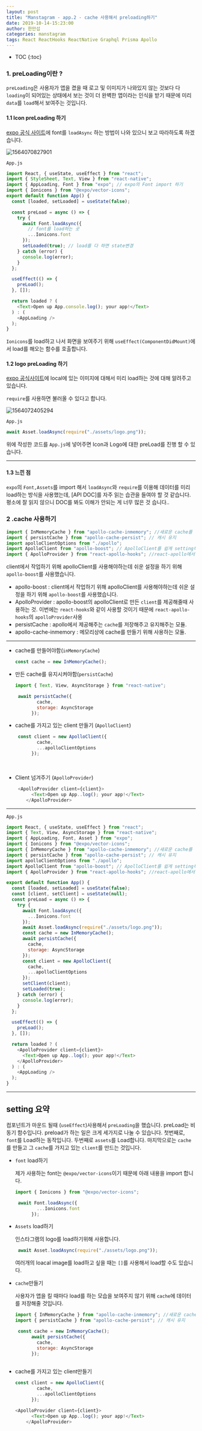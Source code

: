 ```yaml
---
layout: post
title: "Manstagram - app.2 - cache 사용해서 preloading하기"
date: 2019-10-14-15:23:00
author: 한만섭
categories: manstagram
tags: React ReactHooks ReactNative Graphql Prisma Apollo
---
```




* TOC
{:toc}


### 1. preLoading이란 ?

`preLoading`은 사용자가 앱을 켰을 때 로고 및 이미지가 나와있지 않는 것보다 다 `loading`이 되어있는 상태에서 보는 것이 더 완벽한 앱이라는 인식을 받기 때문에 미리 `data`를 `load`해서 보여주는 것입니다.

#### 1.1 Icon preLoading 하기

[expo 공식 사이트](https://docs.expo.io/versions/latest/guides/using-custom-fonts/)에 font를 `loadAsync` 하는 방법이 나와 있으니 보고 따라하도록 하겠습니다.

![1564070827901](../../../../assets/image/1564070827901.png)

`App.js`

```js
import React, { useState, useEffect } from "react";
import { StyleSheet, Text, View } from "react-native";
import { AppLoading, Font } from "expo"; // expo의 Font import 하기
import { Ionicons } from "@expo/vector-icons";
export default function App() {
  const [loaded, setLoaded] = useState(false);

  const preLoad = async () => {
    try {
      await Font.loadAsync({
        // font를 load하는 곳
        ...Ionicons.font
      });
      setLoaded(true); // load를 다 하면 state변경
    } catch (error) {
      console.log(error);
    }
  };

  useEffect(() => {
    preLoad();
  }, []);

  return loaded ? (
    <Text>Open up App.console.log(); your app!</Text>
  ) : (
    <AppLoading />
  );
}
```

`Ionicons`를 load하고 나서 화면을 보여주기 위해 `useEffect(ComponentDidMount)`에서 load를 해오는 함수를 호출합니다.

<script async src="https://pagead2.googlesyndication.com/pagead/js/adsbygoogle.js"></script>
<ins class="adsbygoogle"
     style="display:block; text-align:center;"
     data-ad-layout="in-article"
     data-ad-format="fluid"
     data-ad-client="ca-pub-4877378276818686"
     data-ad-slot="4307878116"></ins>
<script>
     (adsbygoogle = window.adsbygoogle || []).push({});
</script>

#### 1.2 logo preLoading 하기

[expo 공식사이트](https://docs.expo.io/versions/v33.0.0/guides/assets/)에 local에 있는 이미지에 대해서 미리 load하는 것에 대해 알려주고 있습니다.

`require`를 사용하면 불러올 수 있다고 합니다.

![1564072405294](../../../../assets/image/1564072405294.png)

`App.js`

```js
await Asset.loadAsync(require("./assets/logo.png"));
```

위에 작성한 코드를 `App.js`에 넣어주면 Icon과 Logo에 대한 preLoad를 진행 할 수 있습니다.

------

#### 1.3 느낀 점 

`expo`의 `Font,Assets`를 import 해서 `loadAsync`와 `require`를 이용해 데이터를 미리 load하는 방식을 사용했는데, [API DOC]를 자주 읽는 습관을 들여야 할 것 같습니다. 평소에 잘 읽지 않으니 DOC를 봐도 이해가 안되는 게 너무 많은 것 습니다..



### 2 .cache 사용하기 

```js
import { InMemoryCache } from "apollo-cache-inmemory"; //새로운 cache를 만들기 위함.
import { persistCache } from "apollo-cache-persist"; // 캐시 유지 
import apolloClientOptions from "./apollo";
import ApolloClient from "apollo-boost"; // ApolloClient를 쉽게 setting하기 위함
import { ApolloProvider } from "react-apollo-hooks"; //react-apollo에서 react-hooks를 사용하기 위함. 

```

client에서 작업하기 위해 apolloClient를 사용해야하는데 쉬운 설정을 하기 위해 `apollo-boost`를 사용했습니다. 

- apollo-boost :  client에서 작업하기 위해 apolloClient를 사용해야하는데 쉬운 설정을 하기 위해 `apollo-boost`를 사용했습니다.  
- ApolloProvider : apollo-boost의 apolloClient로 만든 `client`를 제공해줄때 사용하는 것. 이번에는 `react-hooks`와 같이 사용할 것이기 때문에 `react-apollo-hooks`의 `apolloProvider`사용   
- persistCache : apollo에서 제공해주는 `cache`를 저장해주고 유지해주는 모듈. 
- apollo-cache-inmemory : 메모리상에 cache를 만들기 위해 사용하는 모듈. 



------

<script async src="https://pagead2.googlesyndication.com/pagead/js/adsbygoogle.js"></script>
<ins class="adsbygoogle"
     style="display:block; text-align:center;"
     data-ad-layout="in-article"
     data-ad-format="fluid"
     data-ad-client="ca-pub-4877378276818686"
     data-ad-slot="4307878116"></ins>
<script>
     (adsbygoogle = window.adsbygoogle || []).push({});
</script>

- cache를 만들어야함(`inMemoryCache`) 

  ```js
  const cache = new InMemoryCache();
  ```

  

- 만든 cache를 유지시켜야함(`persistCache`) 

  ```js
  import { Text, View, AsyncStorage } from "react-native";
  ```

  

  ```js
   await persistCache({
          cache,
          storage: AsyncStorage
        });
  ```

  

- cache를 가지고 있는 client 만들기 (`ApolloClient`)

  ```js
   const client = new ApolloClient({
          cache,
          ...apolloClientOptions
        });
  ```

​	

- Client 넘겨주기 (`ApolloProvider`)

  ```js
   <ApolloProvider client={client}>
        <Text>Open up App..log(); your app!</Text>
      </ApolloProvider>
  ```



------

<script async src="https://pagead2.googlesyndication.com/pagead/js/adsbygoogle.js"></script>
<ins class="adsbygoogle"
     style="display:block; text-align:center;"
     data-ad-layout="in-article"
     data-ad-format="fluid"
     data-ad-client="ca-pub-4877378276818686"
     data-ad-slot="4307878116"></ins>
<script>
     (adsbygoogle = window.adsbygoogle || []).push({});
</script>

`App.js`

```js
import React, { useState, useEffect } from "react";
import { Text, View, AsyncStorage } from "react-native";
import { AppLoading, Font, Asset } from "expo";
import { Ionicons } from "@expo/vector-icons";
import { InMemoryCache } from "apollo-cache-inmemory"; //새로운 cache를 만들기 위함.
import { persistCache } from "apollo-cache-persist"; // 캐시 유지
import apolloClientOptions from "./apollo";
import ApolloClient from "apollo-boost"; // ApolloClient를 쉽게 setting하기 위함
import { ApolloProvider } from "react-apollo-hooks"; //react-apollo에서 react-hooks를 사용하기 위함.

export default function App() {
  const [loaded, setLoaded] = useState(false);
  const [client, setClient] = useState(null);
  const preLoad = async () => {
    try {
      await Font.loadAsync({
        ...Ionicons.font
      });
      await Asset.loadAsync(require("./assets/logo.png"));
      const cache = new InMemoryCache();
      await persistCache({
        cache,
        storage: AsyncStorage
      });
      const client = new ApolloClient({
        cache,
        ...apolloClientOptions
      });
      setClient(client);
      setLoaded(true);
    } catch (error) {
      console.log(error);
    }
  };

  useEffect(() => {
    preLoad();
  }, []);

  return loaded ? (
    <ApolloProvider client={client}>
      <Text>Open up App..log(); your app!</Text>
    </ApolloProvider>
  ) : (
    <AppLoading />
  );
}

```



------



## setting 요약



컴포넌트가 마운드 될때 (`useEffect`)사용해서 `preLoading`을 했습니다.  preLoad는 비동기 함수입니다. preload가 하는 일은 크게 세가지로 나눌 수 있습니다. 첫번째로, `font`를 Load하는 동작입니다. 두번째로 `assets`를 Load합니다.  마지막으로는 `cache`를 만들고 그 `cache`를 가지고 있는 `client`를 만드는 것입니다.  



- `font` load하기 

  제가 사용하는 font는 `@expo/vector-icons`이기 때문에 아래 내용을 import 합니다.  

  ```js
  import { Ionicons } from "@expo/vector-icons";
  ```

  ```js
   await Font.loadAsync({
          ...Ionicons.font
        });
  ```

- `Assets` load하기 

  인스타그램의 logo를 load하기위해 사용합니다.  

  ```js
   await Asset.loadAsync(require("./assets/logo.png"));
  ```

  여러개의 loacal image를 load하고 싶을 때는 `[]`를 사용해서 load할 수도  있습니다.  

  <script async src="https://pagead2.googlesyndication.com/pagead/js/adsbygoogle.js"></script>
  <ins class="adsbygoogle"
       style="display:block; text-align:center;"
       data-ad-layout="in-article"
       data-ad-format="fluid"
       data-ad-client="ca-pub-4877378276818686"
       data-ad-slot="4307878116"></ins>
  <script>
       (adsbygoogle = window.adsbygoogle || []).push({});
  </script>

- `cache`만들기 

  사용자가 앱을 킬 때마다 load를 하는 모습을 보여주지 않기 위해 `cache`에 데이터를 저장해줄 것입니다.   

  ```js
  import { InMemoryCache } from "apollo-cache-inmemory"; //새로운 cache를 만들기 위함.
  import { persistCache } from "apollo-cache-persist"; // 캐시 유지
  ```

  ```js
   const cache = new InMemoryCache();
        await persistCache({
          cache,
          storage: AsyncStorage
        });
        
  ```

- cache를 가지고 있는 client만들기 

  ```js
  const client = new ApolloClient({
          cache,
          ...apolloClientOptions
        });
  ```

  ```js
  <ApolloProvider client={client}>
        <Text>Open up App..log(); your app!</Text>
      </ApolloProvider>
  ```

  